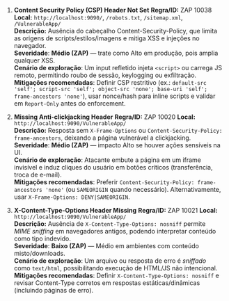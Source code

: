 1) **Content Security Policy (CSP) Header Not Set**
**Regra/ID:** ZAP 10038
**Local:** `http://localhost:9090/`, `/robots.txt`, `/sitemap.xml`, `/VulnerableApp/`  
**Descrição:** Ausência do cabeçalho Content-Security-Policy, que limita as origens de scripts/estilos/imagens e mitiga XSS e injeções no navegador.  
**Severidade**: **Médio (ZAP)** — trate como Alto em produção, pois amplia qualquer XSS.  
**Cenário de exploração**: Um input refletido injeta `<script>` ou carrega JS remoto, permitindo roubo de sessão, keylogging ou exfiltração.  
**Mitigações recomendadas**: Definir CSP restritivo (ex.: `default-src 'self'; script-src 'self'; object-src 'none'; base-uri 'self'; frame-ancestors 'none'`), usar nonce/hash para inline scripts e validar em `Report-Only` antes do enforcement.

2) **Missing Anti-clickjacking Header**
**Regra/ID:** ZAP 10020
**Local:** `http://localhost:9090/VulnerableApp/`  
**Descrição:** Resposta sem `X-Frame-Options` ou `Content-Security-Policy: frame-ancestors`, deixando a página vulnerável a clickjacking.  
**Severidade**: **Médio (ZAP)** — impacto Alto se houver ações sensíveis na UI.  
**Cenário de exploração**: Atacante embute a página em um iframe invisível e induz cliques do usuário em botões críticos (transferência, troca de e-mail).  
**Mitigações recomendadas**: Preferir `Content-Security-Policy: frame-ancestors 'none'` (ou `SAMEORIGIN` quando necessário). Alternativamente, usar `X-Frame-Options: DENY|SAMEORIGIN`.

3) **X-Content-Type-Options Header Missing**
**Regra/ID:** ZAP 10021
**Local:** `http://localhost:9090/VulnerableApp/`  
**Descrição:** Ausência de `X-Content-Type-Options: nosniff` permite _MIME sniffing_ em navegadores antigos, podendo interpretar conteúdo como tipo indevido.  
**Severidade**: **Baixo (ZAP)** — Médio em ambientes com conteúdo misto/downloads.  
**Cenário de exploração**: Um arquivo ou resposta de erro é _sniffado_ como `text/html`, possibilitando execução de HTML/JS não intencional.  
**Mitigações recomendadas**: Definir `X-Content-Type-Options: nosniff` e revisar Content-Type corretos em respostas estáticas/dinâmicas (incluindo páginas de erro).